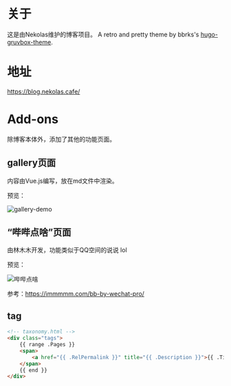 # 关于
这是由Nekolas维护的博客项目。
A retro and pretty theme by bbrks's [hugo-gruvbox-theme](https://github.com/bbrks/hugo-gruvbox-theme).
# 地址
https://blog.nekolas.cafe/
# Add-ons
除博客本体外，添加了其他的功能页面。
## gallery页面
内容由Vue.js编写，放在md文件中渲染。    

预览：  

![gallery-demo](https://nic-gz-1308403500.file.myqcloud.com/posts/README-2022-05-26-15-03-12.png)
## “哔哔点啥”页面
由林木木开发，功能类似于QQ空间的说说 lol    

预览：  

![哔哔点啥](https://nic-gz-1308403500.file.myqcloud.com/posts/README-2022-05-26-15-06-14.png)  

参考：https://immmmm.com/bb-by-wechat-pro/
## tag
```html
<!-- taxonomy.html -->
<div class="tags">
    {{ range .Pages }}
    <span>
        <a href="{{ .RelPermalink }}" title="{{ .Description }}">{{ .Title }}</a>
    </span>
    {{ end }}
</div>
```